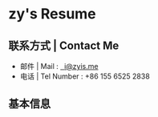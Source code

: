 # zy's Resume

## 联系方式 | Contact Me

- 邮件 | Mail : <a href="mailto:i@zyis.me">&nbsp;&nbsp;i@zyis.me</a>  
- 电话 | Tel Number : +86 155 6525 2838

## 基本信息